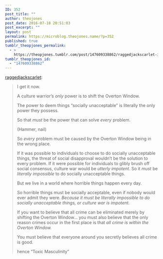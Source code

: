 ```yaml
---
ID: 352
post_title: ""
author: theojones
post_date: 2016-07-18 20:51:03
post_excerpt: ""
layout: post
permalink: https://microblog.theojones.name/?p=352
published: true
tumblr_theopjones_permalink:
  - >
    https://theopjones.tumblr.com/post/147609338862/raggedjackscarlet-i-get-it-now-a-culture
tumblr_theopjones_id:
  - "147609338862"
---
```

<p><a class="tumblr_blog" href="http://raggedjackscarlet.tumblr.com/post/147585848278">raggedjackscarlet</a>:</p>
<blockquote>
<p>I get it now.<br /></p>
<p>A culture warrior’s <i>only</i> power is to shift the Overton Window. <br /></p>
<p>The power to deem things “socially unacceptable” is literally the only power they possess.</p>
<p>So that <i>must</i> be the power that can solve <i>every</i> problem.</p>
<p>(Hammer, nail)<br /></p>
<p>So <i>every</i> problem must be caused by the Overton Window being in the wrong place.</p>
<p>If it was possible to individuals to choose to do socially unacceptable things, the threat of social disapproval wouldn’t be the solution to every problem. If it were possible for individuals to glibly brush off social consensus, culture war would be <i>utterly impotent</i>. So it <i>must </i>be<i> literally impossible </i>to do socially unacceptable things.</p>
<p>But we live in a world where horrible things happen every day.</p>
<p>So horrible things must be socially acceptable, even if nobody would ever admit they were. <i>Because it must be literally impossible to do socially unacceptable things, or culture war is impotent.</i>
<br /></p>
<p>If you want to believe that all crime can be eliminated merely by shifting the Overton Window… you must also believe that the only reason crimes occur in the first place is that <i>all crime is within the Overton Window. </i><br /></p>
<p>You must believe that everyone around you secretly believes all crime is good.</p>
<p>hence “Toxic Masculinity”</p>
</blockquote>